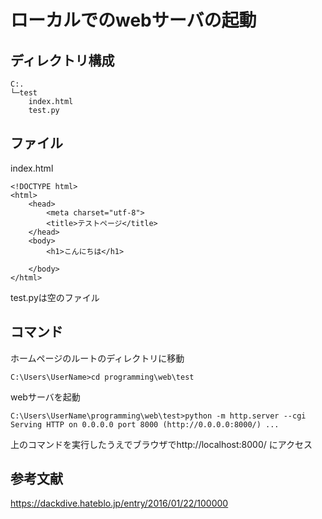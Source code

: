 # ローカルでのwebサーバの起動

## ディレクトリ構成
```
C:.
└─test
    index.html
    test.py
```

## ファイル
index.html
```
<!DOCTYPE html>
<html>
    <head>
        <meta charset="utf-8">
        <title>テストページ</title>
    </head>
    <body>
        <h1>こんにちは</h1>

    </body>
</html>
```

test.pyは空のファイル


## コマンド
ホームページのルートのディレクトリに移動
```
C:\Users\UserName>cd programming\web\test
```

webサーバを起動
```
C:\Users\UserName\programming\web\test>python -m http.server --cgi
Serving HTTP on 0.0.0.0 port 8000 (http://0.0.0.0:8000/) ...
```
上のコマンドを実行したうえでブラウザでhttp://localhost:8000/ にアクセス

## 参考文献
https://dackdive.hateblo.jp/entry/2016/01/22/100000

